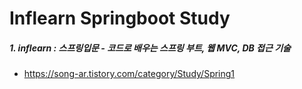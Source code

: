 # Inflearn Springboot Study

##### 1. inflearn : 스프링입문 - 코드로 배우는 스프링 부트, 웹 MVC, DB 접근 기술
  - https://song-ar.tistory.com/category/Study/Spring1 
